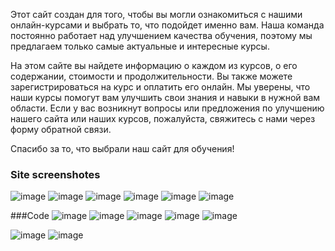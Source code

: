 Этот сайт создан для того, чтобы вы могли ознакомиться с нашими онлайн-курсами и
 выбрать то, что подойдет именно вам. Наша команда постоянно работает над улучшением
 качества обучения, поэтому мы предлагаем только самые актуальные и интересные курсы.

На этом сайте вы найдете информацию о каждом из курсов, о его содержании, стоимости и продолжительности.
 Вы также можете зарегистрироваться на курс и оплатить его онлайн.
Мы уверены, что наши курсы помогут вам улучшить свои знания и навыки в нужной вам области.
 Если у вас возникнут вопросы или предложения по улучшению нашего сайта или наших курсов,
 пожалуйста, свяжитесь с нами через форму обратной связи.

Спасибо за то, что выбрали наш сайт для обучения!



### Site screenshotes
![image](https://user-images.githubusercontent.com/86559848/222451503-89e11151-d4cc-4a6c-8c12-0220b03ce221.png)
![image](https://user-images.githubusercontent.com/86559848/222451582-878691c6-bd9e-4837-a6ea-40bf6fad1ed3.png)
![image](https://user-images.githubusercontent.com/86559848/222451626-6ca87f63-8570-402f-83ae-2fc6ef88bf93.png)
![image](https://user-images.githubusercontent.com/86559848/222451675-28db8b61-8f05-4b68-a3ba-df6ef17c5481.png)
![image](https://user-images.githubusercontent.com/86559848/222451764-9fb8365b-3e8e-46b9-8366-0bf6778fcf84.png)
![image](https://user-images.githubusercontent.com/86559848/222451875-43eeeea9-ae49-4c29-9f6b-7a3fcdcea595.png)


###Code
![image](https://user-images.githubusercontent.com/86559848/222452012-4e78752e-b42b-4abf-ab72-45259c53118d.png)
![image](https://user-images.githubusercontent.com/86559848/222452033-9ef7b333-a9c8-4807-a7cf-2b463b4ba028.png)
![image](https://user-images.githubusercontent.com/86559848/222452070-b666ca31-f12e-42e5-8566-8a45a9f3b94d.png)
![image](https://user-images.githubusercontent.com/86559848/222452087-abf83b20-d999-40b7-a181-be8fe27b641d.png)
![image](https://user-images.githubusercontent.com/86559848/222452108-30d1dfb7-9c4c-4fdd-a2d6-2b62ce69cf81.png)

![image](https://user-images.githubusercontent.com/86559848/222452133-167eaddb-3b18-41ec-a997-3cfe0b904307.png)
![image](https://user-images.githubusercontent.com/86559848/222452156-0f51c4e3-cf9a-4c31-a05f-1a0304fa4fb9.png)
  

